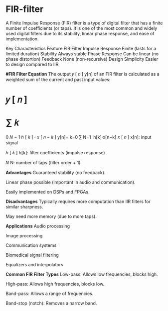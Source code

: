 # FIR-filter

A Finite Impulse Response (FIR) filter is a type of digital filter that has a finite number of coefficients (or taps). It is one of the most common and widely used digital filters due to its stability, linear phase response, and ease of implementation.

Key Characteristics
Feature	FIR Filter
Impulse Response	Finite (lasts for a limited duration)
Stability	Always stable
Phase Response	Can be linear (no phase distortion)
Feedback	None (non-recursive)
Design Simplicity	Easier to design compared to IIR

**#FIR Filter Equation**
The output 
𝑦
[
𝑛
]
y[n] of an FIR filter is calculated as a weighted sum of the current and past input values:

𝑦
[
𝑛
]
=
∑
𝑘
=
0
𝑁
−
1
ℎ
[
𝑘
]
⋅
𝑥
[
𝑛
−
𝑘
]
y[n]= 
k=0
∑
N−1
​
 h[k]⋅x[n−k]
𝑥
[
𝑛
]
x[n]: input signal

ℎ
[
𝑘
]
h[k]: filter coefficients (impulse response)

𝑁
N: number of taps (filter order + 1)

**Advantages**
Guaranteed stability (no feedback).

Linear phase possible (important in audio and communication).

Easily implemented on DSPs and FPGAs.

**Disadvantages**
Typically requires more computation than IIR filters for similar sharpness.

May need more memory (due to more taps).

**Applications**
Audio processing

Image processing

Communication systems

Biomedical signal filtering

Equalizers and interpolators

**Common FIR Filter Types**
Low-pass: Allows low frequencies, blocks high.

High-pass: Allows high frequencies, blocks low.

Band-pass: Allows a range of frequencies.

Band-stop (notch): Removes a narrow band.
